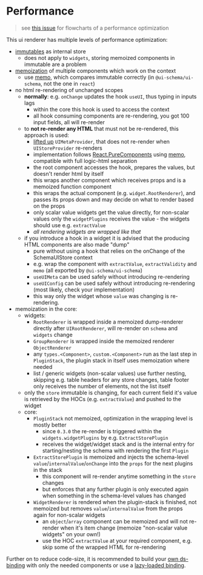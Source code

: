# Performance

> see [this issue](https://github.com/ui-schema/ui-schema/issues/115#issuecomment-812146801) for flowcharts of a performance optimization

This ui renderer has multiple levels of performance optimization:

- [immutables](https://immutable-js.github.io/immutable-js/) as internal store
    - does not apply to `widgets`, storing memoized components in immutable are a problem
- [memoization](https://reactjs.org/docs/hooks-reference.html#usememo) of multiple components which work on the context
    - use [memo](/docs/core-utils#memo--isequal), which compares immutable correctly (in `@ui-schema/ui-schema`, not the one in `react`)
- no html re-rendering of unchanged scopes
    - **normally**: e.g. `onChange` updates the hook `useUI`, thus typing in inputs lags
        - within the core this hook is used to access the context
        - all hook consuming components are re-rendering, you got 100 input fields, all will re-render
    - to **not re-render any HTML** that must not be re-rendered, this approach is used:
        - [lifted up](https://reactjs.org/docs/lifting-state-up.html) `UIMetaProvider`, that does not re-render when `UIStoreProvider` re-renders
        - implementation follows [React.PureComponents](https://reactjs.org/docs/react-api.html#reactpurecomponent) using [memo](https://reactjs.org/docs/hooks-reference.html#usememo), compatible with full logic-html separation
        - the root component accesses the hook, prepares the values, but doesn't render html by itself
        - this wraps another component which receives props and is a memoized function component
        - this wraps the actual component (e.g. `widget.RootRenderer`), and passes its props down and may decide on what to render based on the props
        - only scalar value widgets get the value directly, for non-scalar values only the `widgetPlugins` receives the value - the widgets should use e.g. `extractValue`
        - *all rendering widgets are wrapped like that*
    - if you introduce a hook in a widget it is advised that the producing HTML components are also made "dump"
        - pure without using a hook that relies on the onChange of the SchemaUIStore context
        - e.g. wrap the component with `extractValue`, `extractValidity` and `memo` (all exported by `@ui-schema/ui-schema`)
        - `useUIMeta` can be used safely without introducing re-rendering
        - `useUIConfig` can be used safely without introducing re-rendering (most likely, check your implementation)
        - this way only the widget whose `value` was changing is re-rendering.
- memoization in the core:
    - widgets:
        - `RootRenderer` is wrapped inside a memoized dump-renderer directly after `UIRootRenderer`, will re-render on `schema` and `widgets` change
        - `GroupRenderer` is wrapped inside the memoized renderer `ObjectRenderer`
        - any `types.<Component>`, `custom.<Component>` run as the last step in `PluginStack`, the plugin stack in itself uses memoization where needed
        - list / generic widgets (non-scalar values) use further nesting, skipping e.g. table headers for any store changes, table footer only receives the number of elements, not the list itself
    - only the `store` immutable is changing, for each current field it's value is retrieved by the HOCs (e.g. `extractValue`) and pushed to the widget
    - core:
        - `PluginStack` not memoized, optimization in the wrapping level is mostly better
            - since `0.3.0` the re-render is triggered within the `widgets.widgetPlugins` by e.g. `ExtractStorePlugin`
            - receives the widget/widget stack and is the internal entry for starting/nesting the schema with rendering the first `Plugin`
        - `ExtractStorePlugin` is memoized and injects the schema-level `value`/`internalValue`/`onChange` into the `props` for the next plugins in the stack
            - this component will re-render anytime something in the `store` changes
            - but enforces that any further plugin is only executed again when something in the schema-level values has changed
        - `WidgetRenderer` is rendered when the plugin-stack is finished, not memoized but removes `value`/`internalValue` from the props again for non-scalar widgets
            - an `object`/`array` component can be memoized and will not re-render when it's item change (memoize "non-scalar value widgets" on your own!)
            - use the HOC `extractValue` at your required component, e.g. skip some of the wrapped HTML for re-rendering

Further on to reduce code-size, it is recommended to build your [own ds-binding](/docs/widgets#create-design-system-binding) with only the needed components or use a [lazy-loaded binding](/docs/widgets#lazy-loading-bindings).
